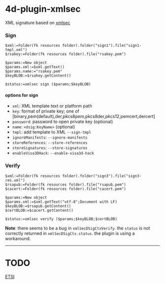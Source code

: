 # 4d-plugin-xmlsec
XML signature based on [xmlsec](https://www.aleksey.com/xmlsec/)

### Sign

```4d
$xml:=Folder(fk resources folder).folder("sign1").file("sign1-tmpl.xml")
$rsakey:=Folder(fk resources folder).file("rsakey.pem")

$params:=New object
$params.xml:=$xml.getText()
$params.name:="rsakey.pem"
$keyBLOB:=$rsakey.getContent()

$status:=xmlsec sign ($params;$keyBLOB) 
```

#### options for **sign**

* `xml`: XML template text or platform path  
* `key`: format of private key; one of \[binary,pem(default),der,pkcs8pem,pkcs8der,pkcs12,pemcert,dercert\]  
* `password`: password to open private key (optional)  
* `name`: `<dsig:KeyName>` (optional)  
* `tmpl`: add template to XML ``--sign-tmpl``
* `ignoreManifests`: `--ignore-manifests`
* `storeReferences`: `--store-references`
* `storeSignatures`: `--store-signatures`
* `enableVisa3DHack`: `--enable-visa3d-hack`

### Verify

```4d
$xml:=Folder(fk resources folder).folder("sign3").file("sign3-res.xml")
$rsapub:=Folder(fk resources folder).file("rsapub.pem")
$cacert:=Folder(fk resources folder).file("cacert.pem")

$params:=New object
$params.xml:=$xml.getText("utf-8";Document with LF)
$keyBLOB:=$rsapub.getContent()
$certBLOB:=$cacert.getContent()

$status:=xmlsec verify ($params;$keyBLOB;$certBLOB)
```

**Note**: there seems to be a bug in `xmlSecDSigCtxVerify`. the `status` is not correctly returned in `xmlSecDSigCtx.status`. the plugin is using a workaround.

---

# TODO

[ETSI](https://www.etsi.org/deliver/etsi_en/319100_319199/31913201/01.01.00_30/en_31913201v010100v.pdf)
